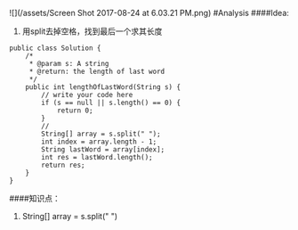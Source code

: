 ![](/assets/Screen Shot 2017-08-24 at 6.03.21 PM.png)
#Analysis
####Idea:
1. 用split去掉空格，找到最后一个求其长度


```
public class Solution {
    /*
     * @param s: A string
     * @return: the length of last word
     */
    public int lengthOfLastWord(String s) {
        // write your code here
        if (s == null || s.length() == 0) {
            return 0;
        }
        // 
        String[] array = s.split(" ");
        int index = array.length - 1;
        String lastWord = array[index];
        int res = lastWord.length();
        return res;
    }
}
```
####知识点：
1. String[] array = s.split(" ")


